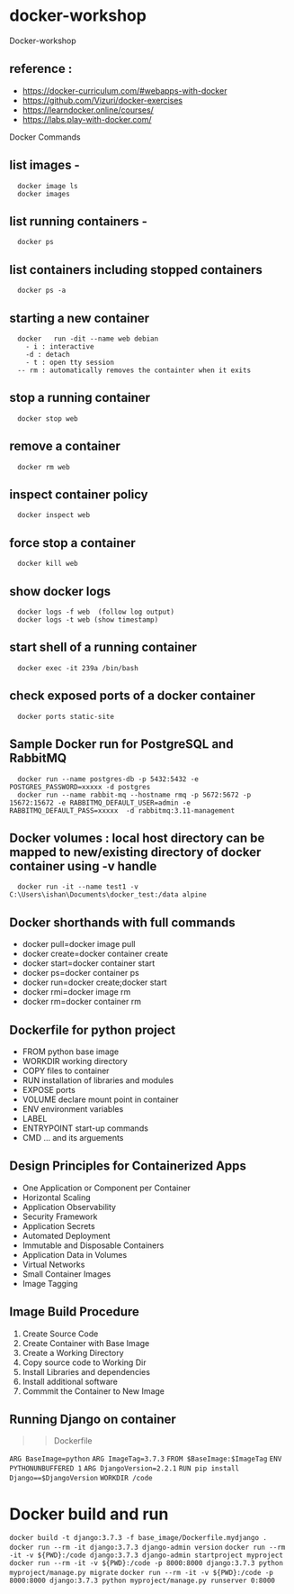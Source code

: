 # docker-workshop
Docker-workshop

## reference : 
- https://docker-curriculum.com/#webapps-with-docker
- https://github.com/Vizuri/docker-exercises
- https://learndocker.online/courses/ 
- https://labs.play-with-docker.com/


Docker Commands

## list images -
      docker image ls 
      docker images
## list running containers -
      docker ps
## list containers including stopped containers
      docker ps -a
## starting a new container
      docker   run -dit --name web debian
        - i : interactive
        -d : detach
        - t : open tty session
      -- rm : automatically removes the containter when it exits
## stop a  running container
      docker stop web
## remove a container
      docker rm web
## inspect container policy
      docker inspect web
## force stop a container
      docker kill web
## show docker logs
      docker logs -f web  (follow log output)
      docker logs -t web (show timestamp)
## start shell of a running container
      docker exec -it 239a /bin/bash
## check exposed ports of a docker container
      docker ports static-site

## Sample Docker run for PostgreSQL and RabbitMQ
      docker run --name postgres-db -p 5432:5432 -e POSTGRES_PASSWORD=xxxxx -d postgres
      docker run --name rabbit-mq --hostname rmq -p 5672:5672 -p 15672:15672 -e RABBITMQ_DEFAULT_USER=admin -e RABBITMQ_DEFAULT_PASS=xxxxx  -d rabbitmq:3.11-management
      
## Docker volumes : local host directory can be mapped to new/existing directory of docker container using -v handle
      docker run -it --name test1 -v C:\Users\ishan\Documents\docker_test:/data alpine
      
      
## Docker shorthands with full commands

- docker pull=docker image pull
- docker create=docker container create
- docker start=docker container start
- docker ps=docker container ps
- docker run=docker create;docker start
- docker rmi=docker image rm
- docker rm=docker container rm


## Dockerfile for python project

- FROM python base image
- WORKDIR working directory
- COPY files to container
- RUN installation of libraries and modules
- EXPOSE ports
- VOLUME declare mount point in container
- ENV environment variables
- LABEL
- ENTRYPOINT start-up commands
- CMD ... and its arguements

## Design Principles for Containerized Apps

- One Application or Component per Container
- Horizontal Scaling
- Application Observability
- Security Framework
- Application Secrets
- Automated Deployment
- Immutable and Disposable Containers
- Application Data in Volumes
- Virtual Networks
- Small Container Images
- Image Tagging


## Image Build Procedure

1. Create Source Code
2. Create Container with Base Image
3. Create a Working Directory
4. Copy source code to Working Dir
5. Install Libraries and dependencies
6. Install additional software
7. Commmit the Container to New Image


## Running Django on container 
>>Dockerfile

`ARG BaseImage=python`
`ARG ImageTag=3.7.3`
`FROM $BaseImage:$ImageTag`
`ENV PYTHONUNBUFFERED 1`
`ARG DjangoVersion=2.2.1`
`RUN pip install Django==$DjangoVersion`
`WORKDIR /code`


Docker build and run
=====================
`docker build -t django:3.7.3 -f base_image/Dockerfile.mydjango .`
`docker run --rm -it django:3.7.3 django-admin version`
`docker run --rm -it -v ${PWD}:/code django:3.7.3 django-admin startproject myproject`
`docker run --rm -it -v ${PWD}:/code -p 8000:8000 django:3.7.3 python myproject/manage.py migrate`
`docker run --rm -it -v ${PWD}:/code -p 8000:8000 django:3.7.3 python myproject/manage.py runserver 0:8000`


